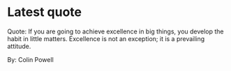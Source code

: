 # Latest quote 

Quote: If you are going to achieve excellence in big things, you develop the habit in little matters. Excellence is not an exception; it is a prevailing attitude. 

By: Colin Powell